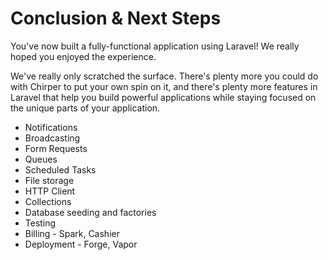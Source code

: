 # Conclusion & Next Steps

You've now built a fully-functional application using Laravel! We really hoped you enjoyed the experience.

We've really only scratched the surface. There's plenty more you could do with Chirper to put your own spin on it, and there's plenty more features in Laravel that help you build powerful applications while staying focused on the unique parts of your application.

* Notifications
* Broadcasting
* Form Requests
* Queues
* Scheduled Tasks
* File storage
* HTTP Client
* Collections
* Database seeding and factories
* Testing
* Billing - Spark, Cashier
* Deployment - Forge, Vapor

